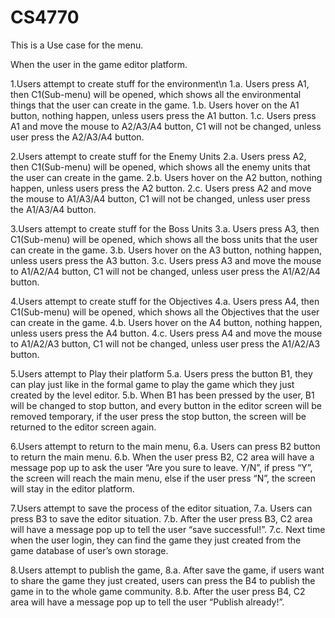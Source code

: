 # CS4770
This is a Use case for the menu.

When the user in the game editor platform. 

1.Users attempt to create stuff for the environment\n
    1.a. Users press A1, then C1(Sub-menu) will be opened, which shows all the environmental things that the user can create in the game.
    1.b. Users hover on the A1 button, nothing happen, unless users press the A1 button.
    1.c. Users press A1 and move the mouse to A2/A3/A4 button, C1 will not be changed, unless user press the A2/A3/A4 button.

2.Users attempt to create stuff for the Enemy Units
    2.a. Users press A2, then C1(Sub-menu) will be opened, which shows all the enemy units that the user can create in the game.
    2.b. Users hover on the A2 button, nothing happen, unless users press the A2 button.
    2.c. Users press A2 and move the mouse to A1/A3/A4 button, C1 will not be changed, unless user press the A1/A3/A4 button.

3.Users attempt to create stuff for the Boss Units
    3.a. Users press A3, then C1(Sub-menu) will be opened, which shows all the boss units that the user can create in the game.
    3.b. Users hover on the A3 button, nothing happen, unless users press the A3 button.
    3.c. Users press A3 and move the mouse to A1/A2/A4 button, C1 will not be changed, unless user press the A1/A2/A4 button.
    
4.Users attempt to create stuff for the Objectives
    4.a. Users press A4, then C1(Sub-menu) will be opened, which shows all the Objectives that the user can create in the game.
    4.b. Users hover on the A4 button, nothing happen, unless users press the A4 button.
    4.c. Users press A4 and move the mouse to A1/A2/A3 button, C1 will not be changed, unless user press the A1/A2/A3 button.

5.Users attempt to Play their platform
    5.a. Users press the button B1, they can play just like in the formal game to play the game which they just created by the level editor.
    5.b. When B1 has been pressed by the user, B1 will be changed to stop button, and every button in the editor screen will be removed temporary, if the user press the stop button, the screen will be returned to the editor screen again.

6.Users attempt to return to the main menu, 
    6.a. Users can press B2 button to return the main menu. 
    6.b. When the user press B2, C2 area will have a message pop up to ask the user “Are you sure to leave. Y/N”, if press “Y”, the screen will reach the main menu, else if the user press “N”, the screen will stay in the editor platform.

7.Users attempt to save the process of the editor situation, 
    7.a. Users can press B3 to save the editor situation. 
    7.b. After the user press B3, C2 area will have a message pop up to tell the user “save successful!”.
    7.c. Next time when the user login, they can find the game they just created from the game database of user’s own storage.

8.Users attempt to publish the game, 
    8.a. After save the game, if users want to share the game they just created, users can press the B4 to publish the game in to the whole game community. 
    8.b. After the user press B4, C2 area will have a message pop up to tell the user “Publish already!”. 

